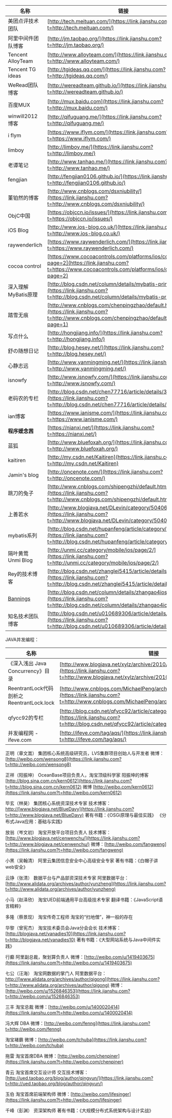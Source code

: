 | 名称                                                         | 链接                                                         |
| ------------------------------------------------------------ | ------------------------------------------------------------ |
| 美团点评技术团队                                             | [http://tech.meituan.com/](https://link.jianshu.com?t=http://tech.meituan.com/) |
| 阿里中间件团队博客                                           | [http://jm.taobao.org/](https://link.jianshu.com?t=http://jm.taobao.org/) |
| Tencent AlloyTeam                                            | [http://www.alloyteam.com/](https://link.jianshu.com?t=http://www.alloyteam.com/) |
| Tencent TG ideas                                             | [http://tgideas.qq.com/](https://link.jianshu.com?t=http://tgideas.qq.com/) |
| WeRead团队博客                                               | [http://wereadteam.github.io/](https://link.jianshu.com?t=http://wereadteam.github.io/) |
| 百度MUX                                                      | [http://mux.baidu.com](https://link.jianshu.com?t=http://mux.baidu.com/) |
| winwill2012博客                                              | [http://qifuguang.me/](https://link.jianshu.com?t=http://qifuguang.me/) |
| i flym                                                       | [https://www.iflym.com/](https://link.jianshu.com?t=https://www.iflym.com/) |
| limboy                                                       | [http://limboy.me/](https://link.jianshu.com?t=http://limboy.me/) |
| 老谭笔记                                                     | [http://www.tanhao.me/](https://link.jianshu.com?t=http://www.tanhao.me/) |
| fengjian                                                     | [http://fengjian0106.github.io/](https://link.jianshu.com?t=http://fengjian0106.github.io/) |
| 董铂然的博客                                                 | [http://www.cnblogs.com/dsxniubility/](https://link.jianshu.com?t=http://www.cnblogs.com/dsxniubility/) |
| ObjC中国                                                     | [https://objccn.io/issues/](https://link.jianshu.com?t=https://objccn.io/issues/) |
| iOS Blog                                                     | [http://www.ios-blog.co.uk/](https://link.jianshu.com?t=http://www.ios-blog.co.uk/) |
| raywenderlich                                                | [https://www.raywenderlich.com/](https://link.jianshu.com?t=https://www.raywenderlich.com/) |
| cocoa control                                                | [https://www.cocoacontrols.com/platforms/ios/controls?page=2](https://link.jianshu.com?t=https://www.cocoacontrols.com/platforms/ios/controls?page=2) |
| 深入理解MyBatis原理                                          | [http://blog.csdn.net/column/details/mybatis-principle.html](https://link.jianshu.com?t=http://blog.csdn.net/column/details/mybatis-principle.html) |
| 踏雪无痕                                                     | [http://www.cnblogs.com/chenpingzhao/default.html?page=1](https://link.jianshu.com?t=http://www.cnblogs.com/chenpingzhao/default.html?page=1) |
| 写点什么                                                     | [http://hongjiang.info/](https://link.jianshu.com?t=http://hongjiang.info/) |
| 舒の随想日记                                                 | [http://blog.hesey.net/](https://link.jianshu.com?t=http://blog.hesey.net/) |
| 心静志远                                                     | [http://www.yanmingming.net/](https://link.jianshu.com?t=http://www.yanmingming.net/) |
| isnowfy                                                      | [http://www.isnowfy.com/](https://link.jianshu.com?t=http://www.isnowfy.com/) |
| 老码农的专栏                                                 | [http://blog.csdn.net/chen77716/article/details/387828](https://link.jianshu.com?t=http://blog.csdn.net/chen77716/article/details/387828) |
| ian博客                                                      | [https://www.ianisme.com/](https://link.jianshu.com?t=https://www.ianisme.com/) |
| **程序媛念茜**                                               | [https://nianxi.net/](https://link.jianshu.com?t=https://nianxi.net/) |
| 蓝狐                                                         | [http://www.bluefoxah.org/](https://link.jianshu.com?t=http://www.bluefoxah.org/) |
| kaitiren                                                     | [http://my.csdn.net/Kaitiren](https://link.jianshu.com?t=http://my.csdn.net/Kaitiren) |
| Jamin's blog                                                 | [http://oncenote.com/](https://link.jianshu.com?t=http://oncenote.com/) |
| 跳刀的兔子                                                   | [http://www.cnblogs.com/shipengzhi/default.html?page=1](https://link.jianshu.com?t=http://www.cnblogs.com/shipengzhi/default.html?page=1) |
| 上善若水                                                     | [http://www.blogjava.net/DLevin/category/50406.html](https://link.jianshu.com?t=http://www.blogjava.net/DLevin/category/50406.html) |
| mybatis系列                                                  | [http://blog.csdn.net/hupanfeng/article/category/1443955](https://link.jianshu.com?t=http://blog.csdn.net/hupanfeng/article/category/1443955) |
| 隔叶黄莺 Unmi Blog                                           | [http://unmi.cc/category/mobile/ios/page/2/](https://link.jianshu.com?t=http://unmi.cc/category/mobile/ios/page/2/) |
| Rey的技术博客                                                | [http://blog.csdn.net/zhanglei5415/article/details/8848321](https://link.jianshu.com?t=http://blog.csdn.net/zhanglei5415/article/details/8848321) |
| [Bannings](https://link.jianshu.com?t=http://my.csdn.net/zhangao0086) | [http://blog.csdn.net/column/details/zhangao4iosobjc.html](https://link.jianshu.com?t=http://blog.csdn.net/column/details/zhangao4iosobjc.html) |
| 知名技术团队博客                                             | [http://blog.csdn.net/u010689306/article/details/51626405](https://link.jianshu.com?t=http://blog.csdn.net/u010689306/article/details/51626405) |

JAVA并发编程：

| 名称                                      | 链接                                                         |
| ----------------------------------------- | ------------------------------------------------------------ |
| 《深入浅出 Java Concurrency》目录         | [http://www.blogjava.net/xylz/archive/2010/07/08/325587.html](https://link.jianshu.com?t=http://www.blogjava.net/xylz/archive/2010/07/08/325587.html) |
| ReentrantLock代码剖析之ReentrantLock.lock | [http://www.cnblogs.com/MichaelPeng/archive/2010/02/12/1667947.html](https://link.jianshu.com?t=http://www.cnblogs.com/MichaelPeng/archive/2010/02/12/1667947.html) |
| qfycc92的专栏                             | [http://blog.csdn.net/qfycc92/article/category/3165619](https://link.jianshu.com?t=http://blog.csdn.net/qfycc92/article/category/3165619) |
| 并发编程网 - ifeve.com                    | [http://ifeve.com/tag/aqs/](https://link.jianshu.com?t=http://ifeve.com/tag/aqs/) |

> 

正明（章文嵩） 集团核心系统高级研究员，LVS集群项目创始人与开发者
微博：[http://weibo.com/wensong8](https://link.jianshu.com?t=http://weibo.com/wensong8)

> 

正祥（阳振坤） OceanBase项目负责人，淘宝顶级科学家
阳振坤的博客 [http://blog.sina.com.cn/kern0612](https://link.jianshu.com?t=http://blog.sina.com.cn/kern0612)
微博 [http://weibo.com/kern0612](https://link.jianshu.com?t=http://weibo.com/kern0612)

> 

毕玄（林昊） 集团核心系统资深技术专家
技术博客：[http://](https://link.jianshu.com?t=http://www.blogjava.net/BlueDavy)[www.blogjava.net/BlueDavy](https://link.jianshu.com?t=http://www.blogjava.net/BlueDavy)
著有书籍：《OSGi原理与最佳实践》 《分布式Java应用：基础与实践》

> 

放翁（岑文初） 淘宝开放平台项目负责人
技术博客：[http://www.blogjava.net/cenwenchu/](https://link.jianshu.com?t=http://www.blogjava.net/cenwenchu/)
微博：[http://weibo.com/fangweng](https://link.jianshu.com?t=http://weibo.com/fangweng)

> 

小黑（吴翰清） 阿里云集团信息安全中心高级安全专家
著有书籍：《白帽子讲web安全》

> 

云铮（张清） 数据平台与产品部资深技术专家
阿里数据平台：[http://www.alidata.org/archives/author/yunzheng](https://link.jianshu.com?t=http://www.alidata.org/archives/author/yunzheng)

> 

小马（赵泽欣） 淘宝UED前端通用平台高级技术专家
翻译书籍：《JavaScript语言精粹》

> 

多隆（蔡景现） 淘宝传奇工程师
淘宝的“扫地僧”，神一般的存在

> 

华黎（曾宪杰） 淘宝技术委员会Java分会会长
技术博客：[http://blogjava.net/vanadies10](https://link.jianshu.com?t=http://blogjava.net/vanadies10)
著有书籍：《大型网站系统与Java中间件实践》

> 

行癫 阿里副总裁，聚划算负责人
微博：[http://weibo.com/u/1419403675](https://link.jianshu.com?t=http://weibo.com/u/1419403675)

> 

七公（汪海） 淘宝网数据的掌门人
阿里数据平台：[http://](https://link.jianshu.com?t=http://www.alidata.org/archives/author/qigong)[www.alidata.org/archives/author/qigong](https://link.jianshu.com?t=http://www.alidata.org/archives/author/qigong)
微博：[http://weibo.com/u/1526846353](https://link.jianshu.com?t=http://weibo.com/u/1526846353)

> 

三丰 淘宝总裁
微博：[http://weibo.com/u/1400020414](https://link.jianshu.com?t=http://weibo.com/u/1400020414)

> 

冯大辉 DBA
微博：[http://weibo.com/fenng](https://link.jianshu.com?t=http://weibo.com/fenng)

> 

淘宝褚霸
微博：[http://weibo.com/tchuba](https://link.jianshu.com?t=http://weibo.com/tchuba)

> 

拖雷 淘宝首席DBA
微博：[http://weibo.com/chenpiner](https://link.jianshu.com?t=http://weibo.com/chenpiner)

> 

青云 淘宝首席交互设计师
交互技术博客：[http://ued.taobao.org/blog/author/qingyun/](https://link.jianshu.com?t=http://ued.taobao.org/blog/author/qingyun/)

> 

玉伯 淘宝首席前端架构师
微博：[http://weibo.com/lifesinger](https://link.jianshu.com?t=http://weibo.com/lifesinger)

> 

千峰（彭渊） 资深架构师
著有书籍：《大规模分布式系统架构与设计实战》